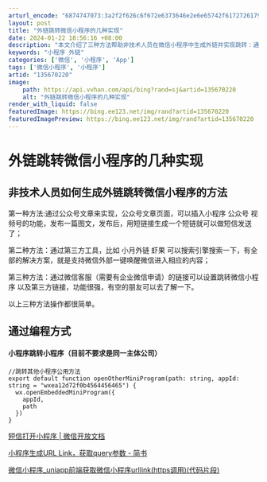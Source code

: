 ```yaml
---
arturl_encode: "6874747073:3a2f2f626c6f672e6373646e2e6e65742f61727261795f5f2f:61727469636c652f64657461696c732f313335363730323230"
layout: post
title: "外链跳转微信小程序的几种实现"
date: 2024-01-22 18:56:16 +08:00
description: "本文介绍了三种方法帮助非技术人员在微信小程序中生成外链并实现跳转：通过公众号文章、利用第三方工具如小"
keywords: "小程序 外链"
categories: ['微信', '小程序', 'App']
tags: ['微信小程序', '小程序']
artid: "135670220"
image:
    path: https://api.vvhan.com/api/bing?rand=sj&artid=135670220
    alt: "外链跳转微信小程序的几种实现"
render_with_liquid: false
featuredImage: https://bing.ee123.net/img/rand?artid=135670220
featuredImagePreview: https://bing.ee123.net/img/rand?artid=135670220
---
```


# 外链跳转微信小程序的几种实现

## 非技术人员如何生成外链跳转微信小程序的方法

第一种方法:通过公众号文章来实现，公众号文章页面，可以插入小程序 公众号 视频号的功能，发布一篇图文，发布后，用短链接生成一个短链就可以做短信发送了；

第二种方法：通过第三方工具，比如 小月外链 虾果 可以搜索引擎搜索一下，有全部的解决方案，就是支持微信外部一键唤醒微信进入相应的内容；

第三种方法：通过微信客服（需要有企业微信申请）的链接可以设置跳转微信小程序 以及第三方链接，功能很强，有空的朋友可以去了解一下。

以上三种方法操作都很简单。

## 通过编程方式

#### 小程序跳转小程序（目前不要求是同一主体公司）

```
//跳转其他小程序公用方法
export default function openOtherMiniProgram(path: string, appId: string = "wxea12d72f0b4564456465") {
  wx.openEmbeddedMiniProgram({
    appId,
    path
  })
}
```

[短信打开小程序 | 微信开放文档](https://developers.weixin.qq.com/miniprogram/dev/framework/open-ability/sms.html#%E9%80%9A%E8%BF%87URL%20Link%E5%AE%9E%E7%8E%B0 "短信打开小程序 | 微信开放文档")

[小程序生成URL Link，获取query参数 - 简书](https://www.jianshu.com/p/ab65779a9b37 "小程序生成URL Link，获取query参数 - 简书")

[微信小程序\_uniapp前端获取微信小程序urllink(https调用)(代码片段)](https://www.u72.net/shili/show-656100.html "微信小程序_uniapp前端获取微信小程序urllink(https调用)(代码片段)")